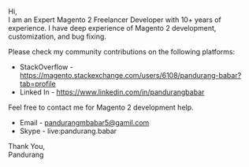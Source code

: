 Hi, <br>
I am an Expert Magento 2 Freelancer Developer with 10+ years of experience. I have deep experience of Magento 2 development, customization, and bug fixing.

Please check my community contributions on the following platforms:
- StackOverflow - https://magento.stackexchange.com/users/6108/pandurang-babar?tab=profile
- Linked In - https://www.linkedin.com/in/pandurangbabar

Feel free to contact me for Magento 2 development help.
* Email - pandurangmbabar5@gamil.com
* Skype - live:pandurang.babar

Thank You,<br>
Pandurang
